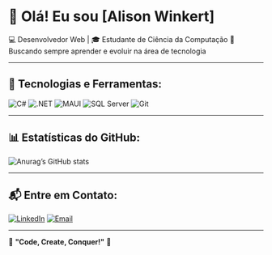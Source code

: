 # 👋 Olá! Eu sou [Alison Winkert]

💻 Desenvolvedor Web | 🎓 Estudante de Ciência da Computação
🚀 Buscando sempre aprender e evoluir na área de tecnologia  

---

## 🚀 Tecnologias e Ferramentas:

![C#](https://img.shields.io/badge/C%23-239120?style=for-the-badge&logo=c-sharp&logoColor=white)
![.NET](https://img.shields.io/badge/.NET-5C2D91?style=for-the-badge&logo=dotnet&logoColor=white)
![MAUI](https://img.shields.io/badge/.NET%20MAUI-512BD4?style=for-the-badge&logo=dotnet&logoColor=white)
![SQL Server](https://img.shields.io/badge/SQL_Server-CC2927?style=for-the-badge&logo=microsoft-sql-server&logoColor=white)
![Git](https://img.shields.io/badge/Git-F05032?style=for-the-badge&logo=git&logoColor=white)

---

## 📊 Estatísticas do GitHub:

![Anurag’s GitHub stats](https://github-readme-stats.vercel.app/api?username=alisonwds&show_icons=true&theme=radical)

---

## 📬 Entre em Contato:

[![LinkedIn](https://img.shields.io/badge/LinkedIn-0077B5?style=for-the-badge&logo=linkedin&logoColor=white)](https://www.linkedin.com/in/alison-winkert-dos-santos-7380a621a/)
[![Email](https://img.shields.io/badge/Email-D14836?style=for-the-badge&logo=gmail&logoColor=white)](mailto:alisonwinkertds@gmail.com)

---

🎯 **"Code, Create, Conquer!"** 🚀
